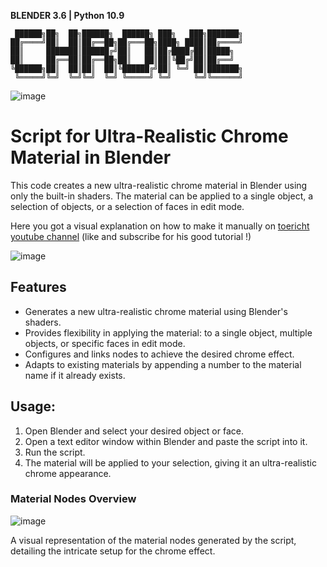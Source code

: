 **BLENDER 3.6 | Python 10.9**
```
 ██████╗██╗  ██╗██████╗  ██████╗ ███╗   ███╗███████╗
██╔════╝██║  ██║██╔══██╗██╔═══██╗████╗ ████║██╔════╝
██║     ███████║██████╔╝██║   ██║██╔████╔██║█████╗  
██║     ██╔══██║██╔══██╗██║   ██║██║╚██╔╝██║██╔══╝  
╚██████╗██║  ██║██║  ██║╚██████╔╝██║ ╚═╝ ██║███████╗
 ╚═════╝╚═╝  ╚═╝╚═╝  ╚═╝ ╚═════╝ ╚═╝     ╚═╝╚══════╝
```

![image](https://github.com/SECRET-GUEST/animation/assets/92639080/54dac6b6-6bbd-47cb-bc48-a5fc4effb10a)


# Script for Ultra-Realistic Chrome Material in Blender

This code creates a new ultra-realistic chrome material in Blender using only the built-in shaders. The material can be applied to a single object, a selection of objects, or a selection of faces in edit mode.

Here you got a visual explanation on how to make it manually on [toericht youtube channel](https://www.youtube.com/watch?v=co1uZvyVvjE&ab_channel=toericht)
(like and subscribe for his good tutorial !)


![image](https://github.com/SECRET-GUEST/animation/assets/92639080/9270ef72-bd0b-47a6-b699-1ce85983343b)

## Features

- Generates a new ultra-realistic chrome material using Blender's shaders.
- Provides flexibility in applying the material: to a single object, multiple objects, or specific faces in edit mode.
- Configures and links nodes to achieve the desired chrome effect.
- Adapts to existing materials by appending a number to the material name if it already exists.

## Usage:

1. Open Blender and select your desired object or face.
2. Open a text editor window within Blender and paste the script into it.
3. Run the script.
4. The material will be applied to your selection, giving it an ultra-realistic chrome appearance.

### Material Nodes Overview

![image](https://github.com/SECRET-GUEST/animation/assets/92639080/6a68fec6-d59a-43fc-9838-f4d8b061e55f)

A visual representation of the material nodes generated by the script, detailing the intricate setup for the chrome effect.
